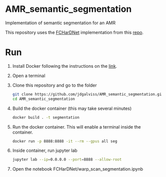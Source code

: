 # AMR_semantic_segmentation
Implementation of semantic segmentation for an AMR

This repository uses the [FCHarDNet](https://github.com/PingoLH/FCHarDNet) implementation from this [repo](https://github.com/omarsayed7/Road-Scene-Segmentation).

# Run
1. Install Docker following the instructions on the [link](https://docs.docker.com/engine/install/ubuntu/).
2. Open a terminal

3. Clone this repository and go to the folder
    ```bash
    git clone https://github.com/jdgalviss/AMR_semantic_segmentation.git
    cd AMR_semantic_segmentation
    ```
4. Build the docker container (this may take several minutes)
    ```bash
    docker build . -t segmentation
    ```
5. Run the docker container. This will enable a terminal inside the container.
    ```bash
    docker run -p 8888:8888 -it --rm --gpus all seg
    ```
6. Inside container, run jupyter lab
    ```bash
    jupyter lab --ip=0.0.0.0 --port=8888 --allow-root
    ```
6. Open the notebook FCHarDNet/warp_scan_segmentation.ipynb